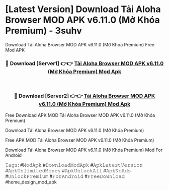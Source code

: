 # [Latest Version] Download Tải Aloha Browser MOD APK v6.11.0 (Mở Khóa Premium) - 3suhv

Download Tải Aloha Browser MOD APK v6.11.0 (Mở Khóa Premium) Free Mod APK

<div align="center">
<h3>🔴 Download [Server1] 👉👉 <a href="https://apk-comot.site?title=Tải_Aloha_Browser_MOD_APK_v6.11.0_(Mở_Khóa_Premium)">Tải Aloha Browser MOD APK v6.11.0 (Mở Khóa Premium) Mod Apk</a></h3><br>

<h3>🔴 Download [Server2] 👉👉 <a href="https://apk-comot.site?title=Tải_Aloha_Browser_MOD_APK_v6.11.0_(Mở_Khóa_Premium)">Tải Aloha Browser MOD APK v6.11.0 (Mở Khóa Premium) Mod Apk</a></h3>
</div>


Free Download APK MOD Tải Aloha Browser MOD APK v6.11.0 (Mở Khóa Premium)

Download Tải Aloha Browser MOD APK v6.11.0 (Mở Khóa Premium) 

Free APK MOD Tải Aloha Browser MOD APK v6.11.0 (Mở Khóa Premium) 

Download Tải Aloha Browser MOD APK v6.11.0 (Mở Khóa Premium) Mod For Android

𝚃𝚊𝚐𝚜: #𝙼𝚘𝚍𝙰𝚙𝚔 #𝙳𝚘𝚠𝚗𝚕𝚘𝚊𝚍𝙼𝚘𝚍𝙰𝚙𝚔 #𝙰𝚙𝚔𝙻𝚊𝚝𝚎𝚜𝚝𝚅𝚎𝚛𝚜𝚒𝚘𝚗 #𝙰𝚙𝚔𝚄𝚗𝚕𝚒𝚖𝚒𝚝𝚎𝚍𝙼𝚘𝚗𝚎𝚢 #𝙰𝚙𝚔𝚄𝚗𝚕𝚘𝚌𝚔𝙰𝚕𝚕 #𝙰𝚙𝚔𝙽𝚘𝙰𝚍𝚜 #𝚄𝚗𝚕𝚘𝚌𝚔𝙿𝚛𝚎𝚖𝚒𝚞𝚖 #𝙵𝚘𝚛𝙰𝚗𝚍𝚛𝚘𝚒𝚍 #𝙵𝚛𝚎𝚎𝙳𝚘𝚠𝚗𝚕𝚘𝚊𝚍 #home_design_mod_apk